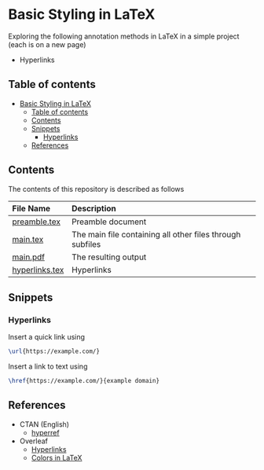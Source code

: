 # Basic Styling in LaTeX

Exploring the following annotation methods in LaTeX in a simple project (each is on a new page)

- Hyperlinks

## Table of contents

- [Basic Styling in LaTeX](#basic-styling-in-latex)
    - [Table of contents](#table-of-contents)
    - [Contents](#contents)
    - [Snippets](#snippets)
        - [Hyperlinks](#hyperlinks)
    - [References](#references)

## Contents

The contents of this repository is described as follows

| File Name | Description |
| :--- | :--- |
| [preamble.tex](./preamble.tex) | Preamble document |
| [main.tex](./main.tex) | The main file containing all other files through subfiles |
| [main.pdf](./main.pdf) | The resulting output |
| [hyperlinks.tex](./hyperlinks.tex) | Hyperlinks

## Snippets

### Hyperlinks

Insert a quick link using

```tex
\url{https://example.com/}
```

Insert a link to text using

```tex
\href{https://example.com/}{example domain}
```

## References

- CTAN (English)
    - [hyperref](https://ctan.org/pkg/hyperref?lang=en)
- Overleaf
    - [Hyperlinks](https://www.overleaf.com/learn/latex/Hyperlinks)
    - [Colors in LaTeX](https://www.overleaf.com/learn/latex/Using_colours_in_LaTeX)

